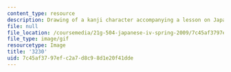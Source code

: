 ```yaml
---
content_type: resource
description: Drawing of a kanji character accompanying a lesson on Japanese.
file: null
file_location: /coursemedia/21g-504-japanese-iv-spring-2009/7c45af3797efc2a7d8c98d1e20f41dde_3230.gif
file_type: image/gif
resourcetype: Image
title: '3230'
uid: 7c45af37-97ef-c2a7-d8c9-8d1e20f41dde
---
```

